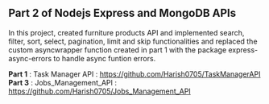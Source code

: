 ## Part 2 of Nodejs Express and MongoDB APIs

In this project, created furniture products API and implemented search, filter, sort, select, pagination, limit and skip functionalities and replaced the custom asyncwrapper function created in part 1 with the package express-async-errors to handle async funtion errors. 

__Part 1__ : Task Manager API : https://github.com/Harish0705/TaskManagerAPI
__Part 3__ : Jobs_Management_API : https://github.com/Harish0705/Jobs_Management_API
